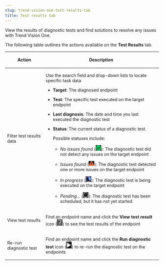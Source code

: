 ```yaml
---
slug: trend-vision-one-test-results-tab
title: Test results tab
---
```


View the results of diagnostic tests and find solutions to resolve any issues with Trend Vision One.

The following table outlines the actions available on the **Test Results** tab.

<table>
<colgroup>
<col style="width: 25%" />
<col style="width: 75%" />
</colgroup>
<thead>
<tr>
<th><p>Action</p></th>
<th><p>Description</p></th>
</tr>
</thead>
<tbody>
<tr>
<td><p>Filter test results data</p></td>
<td><p>Use the search field and drop-down lists to locate specific task data</p>
<ul>
<li><p><strong>Target</strong>: The diagnosed endpoint</p></li>
<li><p><strong>Test</strong>: The specific test executed on the target endpoint</p></li>
<li><p><strong>Last diagnosis</strong>: The date and time you last executed the diagnostic test</p></li>
<li><p><strong>Status</strong>: The current status of a diagnostic test.</p>
<p>Possible statuses include:</p>
<ul>
<li><p><em>No issues found</em> (<img src="./images/successful=d385863c-ae1f-4a76-8500-6d60d7a2de8f.webp" />): The diagnostic test did not detect any issues on the target endpoint</p></li>
<li><p><em>Issues found</em> (<img src="./images/partSuccesssful=cc794327-0b7f-45d7-ac71-463e5d02d6d1.webp" />): The diagnostic test detected one or more issues on the target endpoint</p></li>
<li><p><em>In progress</em> (<img src="./images/inProgress=763d5319-3680-4b10-abca-a75782d8eb48.webp" />): The diagnostic test is being executed on the target endpoint</p></li>
<li><p><em>Pending...</em> (<img src="./images/pending_approval=6fd5282c-abf5-4f88-92f4-24d42491ffa4.webp" />): The diagnostic test has been scheduled, but it has not yet started</p></li>
</ul></li>
</ul></td>
</tr>
<tr>
<td><p>View test results</p></td>
<td><p>Find an endpoint name and click the <strong>View test result</strong> icon (<img src="./images/view_report=7ce45ca7-45ae-4a79-bcea-3571193519b9.webp" />) to see the test results of the endpoint</p></td>
</tr>
<tr>
<td><p>Re-run diagnostic test</p></td>
<td><p>Find an endpoint name and click the <strong>Run diagnostic test</strong> icon (<img src="./images/run_icon=cbe6ecd0-17e8-4e04-bef3-4efe4eb9c7e5.webp" />) to re-run the diagnostic test on the endpoints</p></td>
</tr>
</tbody>
</table>

